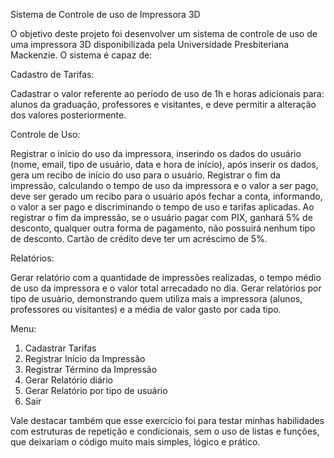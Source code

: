 Sistema de Controle de uso de Impressora 3D

O objetivo deste projeto foi desenvolver um sistema de controle de uso de uma impressora 3D disponibilizada pela Universidade Presbiteriana Mackenzie. O sistema é capaz de:

Cadastro de Tarifas:

Cadastrar o valor referente ao período de uso de 1h e horas adicionais para: alunos da graduação, professores e visitantes, e deve permitir a alteração dos valores posteriormente.

Controle de Uso:

Registrar o início do uso da impressora, inserindo os dados do usuário (nome, email, tipo de usuário, data e hora de início), após inserir os dados, gera um recibo de início do uso para o usuário.
Registrar o fim da impressão, calculando o tempo de uso da impressora e o valor a ser pago, deve ser gerado um recibo para o usuário após fechar a conta, informando, o valor a ser pago e discriminando o tempo de uso e tarifas aplicadas.
Ao registrar o fim da impressão, se o usuário pagar com PIX, ganhará 5% de desconto, qualquer outra forma de pagamento, não possuirá nenhum tipo de desconto. Cartão de crédito deve ter um acréscimo de 5%.

Relatórios:

Gerar relatório com a quantidade de impressões realizadas, o tempo médio de uso da impressora e o valor total arrecadado no dia.
Gerar relatórios por tipo de usuário, demonstrando quem utiliza mais a impressora (alunos, professores ou visitantes) e a média de valor gasto por cada tipo.

Menu:

1. Cadastrar Tarifas
2. Registrar Início da Impressão
3. Registrar Término da Impressão
4. Gerar Relatório diário
5. Gerar Relatório por tipo de usuário
6. Sair

Vale destacar também que esse exercício foi para testar minhas habilidades com estruturas de repetição e condicionais, sem o uso de listas e funções, que deixariam o código muito mais simples, lógico e prático.
